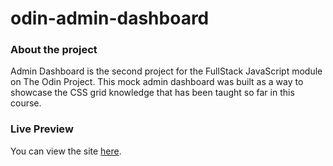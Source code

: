 # odin-admin-dashboard

### About the project

Admin Dashboard is the second project for the FullStack JavaScript module on The Odin Project. 
This mock admin dashboard was built as a way to showcase the CSS grid knowledge that has been taught so far in this course. 

### Live Preview

You can view the site [here](https://csiv23.github.io/odin-admin-dashboard/).
